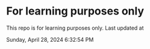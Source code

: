 # For learning purposes only
This repo is for learning purposes only.
Last updated at

Sunday, April 28, 2024 6:32:54 PM

